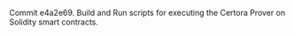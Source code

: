 Commit e4a2e69.                    Build and Run scripts for executing the Certora Prover on Solidity smart contracts.